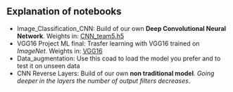 ## Explanation of notebooks
- Image_Classification_CNN: Build of our own **Deep Convolutional Neural Network**. Weights in: [CNN_team5.h5](https://drive.google.com/file/d/1vc1Nr3eRSrDtQkVr5daG1xL49M9ODmfc/view?usp=share_link)
- VGG16 Project ML final: Trasfer learning with VGG16 trained on *ImageNet*. Weights in: [VGG16](https://drive.google.com/file/d/1TLk1a3S4BelJHTZURX0e3CZvVAt8yeAv/view?usp=share_link)
- Data_augmentation: Use this coad to load the model you prefer and to test it on unseen data
- CNN Reverse Layers: Build of our own **non traditional model**. *Going deeper in the layers the number of output filters decreases*.
